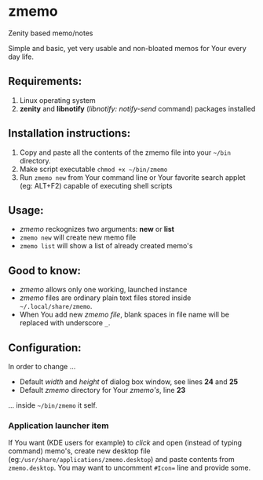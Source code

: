 # zmemo
Zenity based memo/notes

Simple and basic, yet very usable and non-bloated memos for Your every day life.

## Requirements: 

1. Linux operating system
2. **zenity** and **libnotify** (*libnotify: notify-send* command) packages installed

## Installation instructions:

1. Copy and paste all the contents of the zmemo file into your `~/bin` directory.
2. Make script executable `chmod +x ~/bin/zmemo`
3. Run `zmemo new` from Your command line or Your favorite search applet (eg: ALT+F2) capable of executing shell scripts

## Usage:

- *zmemo* reckognizes two arguments: **new** or **list**
- `zmemo new` will create new memo file
- `zmemo list` will show a list of already created memo's

## Good to know:

- *zmemo* allows only one working, launched instance 
- *zmemo* files are ordinary plain text files stored inside `~/.local/share/zmemo`.
- When You add new *zmemo file*, blank spaces in file name will be replaced with underscore `_`. 

## Configuration:

In order to change ...

- Default *width* and *height* of dialog box window, see lines **24** and **25** 
- Default *zmemo* directory for Your *zmemo's*, line **23**

... inside `~/bin/zmemo` it self. 

### Application launcher item

If You want (KDE users for example) to *click* and open (instead of typing command) memo's, create new desktop file (eg:`/usr/share/applications/zmemo.desktop`) and paste contents from `zmemo.desktop`. You may want to uncomment `#Icon=` line and provide some. 
